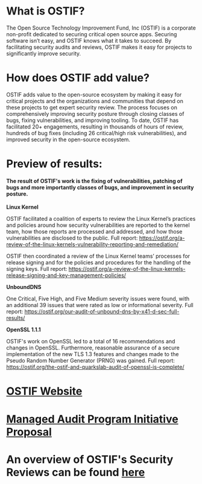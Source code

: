# What is OSTIF?
The Open Source Technology Improvement Fund, Inc (OSTIF) is a corporate non-profit dedicated to securing critical open source apps. Securing software isn’t easy, and OSTIF knows what it takes to succeed. By facilitating security audits and reviews, OSTIF makes it easy for projects to significantly improve security.


# How does OSTIF add value?
OSTIF adds value to the open-source ecosystem by making it easy for critical projects and the organizations and communities that depend on these projects to get expert security review. The process focuses on comprehensively improving security posture through closing classes of bugs, fixing vulnerabilities, and improving tooling. To date, OSTIF has facilitated 20+ engagements, resulting in thousands of hours of review, hundreds of bug fixes (including 26 critical/high risk vulnerabilities), and improved security in the open-source ecosystem. 

# Preview of results:

#### The result of OSTIF's work is the fixing of vulnerabilities, patching of bugs and more importantly classes of bugs, and improvement in security posture. 

**Linux Kernel**

OSTIF facilitated a coalition of experts to review the Linux Kernel’s practices and policies around how security vulnerabilities are reported to the kernel team, how those reports are processed and addressed, and how those vulnerabilities are disclosed to the public.
Full report: https://ostif.org/a-review-of-the-linux-kernels-vulnerability-reporting-and-remediation/

OSTIF then coordinated a review of the  Linux Kernel teams’ processes for release signing and for the policies and procedures for the handling of the signing keys. Full report: https://ostif.org/a-review-of-the-linux-kernels-release-signing-and-key-management-policies/

**UnboundDNS**

One Critical, Five High, and Five Medium severity issues were found, with an additional 39 issues that were rated as low or informational severity.
Full report: https://ostif.org/our-audit-of-unbound-dns-by-x41-d-sec-full-results/

**OpenSSL 1.1.1**

OSTIF's work on OpenSSL led to a total of 16 recommendations and changes in OpenSSL. Furthermore, reasonable assurance of a secure implementation of the new TLS 1.3 features and changes made to the Pseudo Random Number Generator (PRNG) was gained.
Full report: https://ostif.org/the-ostif-and-quarkslab-audit-of-openssl-is-complete/

# [OSTIF Website](https://ostif.org)
# [Managed Audit Program Initiative Proposal](Managed-Audit-Program-Inititative-Proposal.md)

# An overview of OSTIF's Security Reviews can be found [here](Completed-Projects.md)

